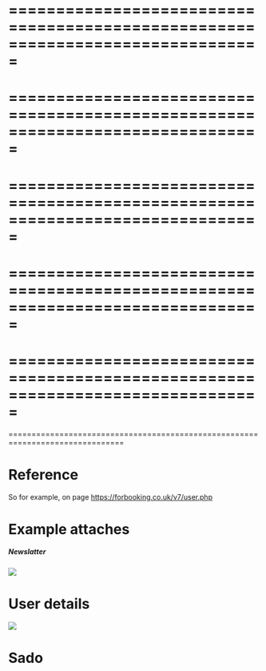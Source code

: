 # 

===============================================================================
===============================================================================
===============================================================================
===============================================================================
===============================================================================
===============================================================================
===============================================================================
===============================================================================
===============================================================================
===============================================================================
===============================================================================

# Reference

So for example, on page https://forbooking.co.uk/v7/user.php


# Example attaches
##### Newslatter
![](https://fiverr-res.cloudinary.com/image/upload/f_auto,q_auto/v1/secured-attachments/messaging_message/attachment/bec4920c76c2ad9ce259bad6c9681df9-1724588626338/image2.png?__cld_token__=exp=1724802490~hmac=43bb7549c31bce083cc092fe4eb99da5b62f33912a88c946536e64c7f539386d)

# User details

![](https://fiverr-res.cloudinary.com/image/upload/f_auto,q_auto/v1/secured-attachments/messaging_message/attachment/4b1a05869c55418877c97a9d990b9ef8-1724588626352/image1.png?__cld_token__=exp=1724802490~hmac=9b24044c7afd0a273e4da426e8d7eaf01bbd9cda9f00a81165b17899f816656f)

# Sado
